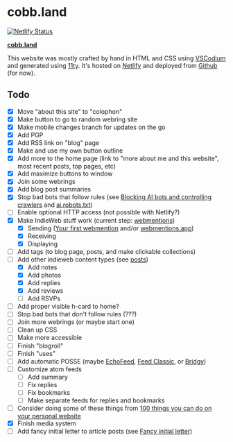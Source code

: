 # cobb.land

[![Netlify Status](https://api.netlify.com/api/v1/badges/2ce55473-4a31-4a01-ae29-a5bbd1b46a8f/deploy-status)](https://app.netlify.com/projects/cobbland/deploys)

**[cobb.land](https://cobb.land)**

This website was mostly crafted by hand in HTML and CSS using <a href="https://vscodium.com/">VSCodium</a> and generated using [11ty](https://www.11ty.dev/). It's hosted on <a href="https://www.netlify.com/">Netlify</a> and deployed from <a href="https://github.com/cobbland/cobb.land">Github</a> (for now).</a>

## Todo

- [x] Move "about this site" to "colophon"
- [x] Make button to go to random webring site 
- [x] Make mobile changes branch for updates on the go
- [x] Add PGP
- [x] Add RSS link on "blog" page
- [x] Make and use my own button outline
- [x] Add more to the home page (link to "more about me and this website", most recent posts, top pages, etc)
- [x] Add maximize buttons to window
- [x] Join some webrings
- [x] Add blog post summaries
- [x] Stop bad bots that follow rules (see [Blocking AI bots and controlling crawlers](https://developers.netlify.com/guides/blocking-ai-bots-and-controlling-crawlers/) and [ai.robots.txt](https://github.com/ai-robots-txt/ai.robots.txt))
- [ ] Enable optional HTTP access (not possible with Netlify?)
- [x] Make IndieWeb stuff work (current step: [webmentions](https://indiewebify.me/send-webmentions/))
    - [x] Sending ([Your first webmention](https://aaronparecki.com/2018/06/30/11/your-first-webmention) and/or [webmentions.app](https://webmention.app/))
    - [x] Receiving 
    - [x] Displaying
- [ ] Add tags (to blog page, posts, and make clickable collections)
- [ ] Add other indieweb content types (see [posts](https://indieweb.org/posts))
    - [x] Add notes
    - [x] Add photos
    - [x] Add replies
    - [x] Add reviews
    - [ ] Add RSVPs
- [ ] Add proper visible h-card to home?
- [ ] Stop bad bots that don't follow rules (???)
- [ ] Join more webrings (or maybe start one)
- [ ] Clean up CSS
- [ ] Make more accessible
- [ ] Finish "blogroll"
- [ ] Finish "uses"
- [ ] Add automatic POSSE (maybe [EchoFeed](https://echofeed.app/), [Feed Classic](https://echo.rknight.me/), or [Bridgy](https://brid.gy/))
- [ ] Customize atom feeds
    - [ ] Add summary
    - [ ] Fix replies
    - [ ] Fix bookmarks
    - [ ] Make separate feeds for replies and bookmarks
- [ ] Consider doing some of these things from [100 things you can do on your personal website](https://jamesg.blog/2024/02/19/personal-website-ideas)
- [x] Finish media system
- [ ] Add fancy initial letter to article posts (see [Fancy initial letter](https://blog.jacobdensford.com/fancy-initial-letter))